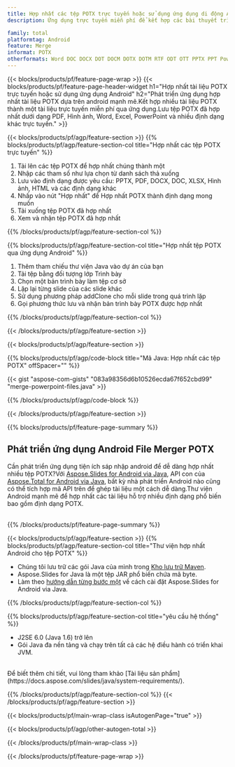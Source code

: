 ```yaml
---
title: Hợp nhất các tệp POTX trực tuyến hoặc sử dụng ứng dụng di động Android
description: Ứng dụng trực tuyến miễn phí để kết hợp các bài thuyết trình POTX khác nhau.Thư viện hợp nhất Android Mã Java để hợp nhất bản trình bày POTX thành định dạng bạn chọn.

family: total
platformtag: Android
feature: Merge
informat: POTX
otherformats: Word DOC DOCX DOT DOCM DOTX DOTM RTF ODT OTT PPTX PPT Powerpoint PPS PPSX PPSM POTM ODP OTP POT PPTM POTX PDF Excel XLS XLSX ODS TSV XLSB XLSM XLT XLTM XLTX
---
```

{{< blocks/products/pf/feature-page-wrap >}}
{{< blocks/products/pf/feature-page-header-widget h1="Hợp nhất tài liệu POTX trực tuyến hoặc sử dụng ứng dụng Android" h2="Phát triển ứng dụng hợp nhất tài liệu POTX dựa trên android mạnh mẽ.Kết hợp nhiều tài liệu POTX thành một tài liệu trực tuyến miễn phí qua ứng dụng.Lưu tệp POTX đã hợp nhất dưới dạng PDF, Hình ảnh, Word, Excel, PowerPoint và nhiều định dạng khác trực tuyến." >}}


{{< blocks/products/pf/agp/feature-section >}}
{{% blocks/products/pf/agp/feature-section-col title="Hợp nhất các tệp POTX trực tuyến" %}}

1. Tải lên các tệp POTX để hợp nhất chúng thành một
1. Nhập các tham số như lựa chọn từ danh sách thả xuống
1. Lưu vào định dạng được yêu cầu: PPTX, PDF, DOCX, DOC, XLSX, Hình ảnh, HTML và các định dạng khác
1. Nhấp vào nút "Hợp nhất" để Hợp nhất POTX thành định dạng mong muốn
1. Tải xuống tệp POTX đã hợp nhất
1. Xem và nhận tệp POTX đã hợp nhất

{{% /blocks/products/pf/agp/feature-section-col %}}

{{% blocks/products/pf/agp/feature-section-col title="Hợp nhất tệp POTX qua ứng dụng Android" %}}

1. Thêm tham chiếu thư viện Java vào dự án của bạn
1. Tải tệp bằng đối tượng lớp Trình bày
1. Chọn một bản trình bày làm tệp cơ sở
1. Lặp lại từng slide của các slide khác
1. Sử dụng phương pháp addClone cho mỗi slide trong quá trình lặp
1. Gọi phương thức lưu và nhận bản trình bày POTX được hợp nhất

{{% /blocks/products/pf/agp/feature-section-col %}}

{{< /blocks/products/pf/agp/feature-section >}}

{{< blocks/products/pf/agp/feature-section >}}

{{% blocks/products/pf/agp/code-block title="Mã Java: Hợp nhất các tệp POTX" offSpacer="" %}}

{{< gist "aspose-com-gists" "083a98356d6b10526ecda67f652cbd99" "merge-powerpoint-files.java" >}}

{{% /blocks/products/pf/agp/code-block %}}

{{< /blocks/products/pf/agp/feature-section >}}

{{% blocks/products/pf/feature-page-summary %}}

<h2>Phát triển ứng dụng Android File Merger POTX</h2>

Cần phát triển ứng dụng tiện ích sáp nhập android để dễ dàng hợp nhất nhiều tệp POTX?Với [Aspose.Slides for Android via Java](https://products.aspose.com/slides/vi/android-java/), API con của [Aspose.Total for Android via Java](https://products.aspose.com/total/vi/android-java/), bất kỳ nhà phát triển Android nào cũng có thể tích hợp mã API trên để ghép tài liệu một cách dễ dàng.Thư viện Android mạnh mẽ để hợp nhất các tài liệu hỗ trợ nhiều định dạng phổ biến bao gồm định dạng POTX.<br /><br />

{{% /blocks/products/pf/feature-page-summary %}}

{{< blocks/products/pf/agp/feature-section >}}
{{% blocks/products/pf/agp/feature-section-col title="Thư viện hợp nhất Android cho tệp POTX" %}}

- Chúng tôi lưu trữ các gói Java của mình trong [Kho lưu trữ Maven](https://releases.aspose.com/java/repo/com/aspose/aspose-slides/).
- Aspose.Slides for Java là một tệp JAR phổ biến chứa mã byte.
- Làm theo [hướng dẫn từng bước một](https://docs.aspose.com/slides/java/installation/#install-aspose-slides-for-java-from-maven-repository) về cách cài đặt Aspose.Slides for Android via Java.

{{% /blocks/products/pf/agp/feature-section-col %}}

{{% blocks/products/pf/agp/feature-section-col title="yêu cầu hệ thống" %}}

- J2SE 6.0 (Java 1.6) trở lên
- Gói Java đa nền tảng và chạy trên tất cả các hệ điều hành có triển khai JVM.

<br />
Để biết thêm chi tiết, vui lòng tham khảo [Tài liệu sản phẩm](https://docs.aspose.com/slides/java/system-requirements/).

{{% /blocks/products/pf/agp/feature-section-col %}}
{{< /blocks/products/pf/agp/feature-section >}}

{{< blocks/products/pf/main-wrap-class isAutogenPage="true" >}}

{{< blocks/products/pf/agp/other-autogen-total >}}

{{< /blocks/products/pf/main-wrap-class >}}

{{< /blocks/products/pf/feature-page-wrap >}}